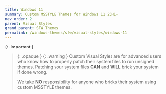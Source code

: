 ```yaml
---
title: Windows 11
summary: Custom MSSTYLE Themes for Windows 11 23H1+
nav_order: 2
parent: Visual Styles
grand_parent: SFW Themes
permalink: /windows-themes/sfw/visual-styles/windows-11
---
```


{: .important }
> {: .opaque }
> {: .warning }
> Custom Visual Styles are for advanced users who know how to properly patch their system files to run unsigned themes. 
> Patching your system files **CAN** and **WILL** brick your system if done wrong.
>
> We take **NO** responsibility for anyone who bricks their system using custom MSSTYLE themes.

<!-- ////////////////////////////////////////////////////////////////////////////////////////////////////////////////////// -->

[WIP]: /WIP

<!-- ////////////////////////////////////////////////////////////////////////////////////////////////////////////////////// -->
